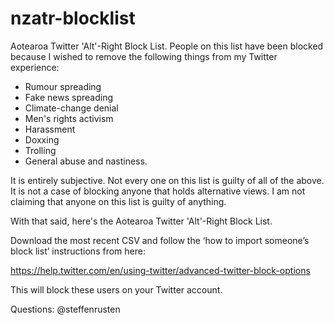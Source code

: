 # nzatr-blocklist
Aotearoa Twitter 'Alt'-Right Block List. People on this list have been blocked because I wished to remove the following things from my Twitter experience: 

- Rumour spreading
- Fake news spreading
- Climate-change denial
- Men's rights activism 
- Harassment
- Doxxing
- Trolling
- General abuse and nastiness. 

It is entirely subjective. Not every one on this list is guilty of all of the above. It is not a case of blocking anyone that holds alternative views. I am not claiming that anyone on this list is guilty of anything. 

With that said, here's the Aotearoa Twitter 'Alt'-Right Block List.

Download the most recent CSV and follow the ‘how to import someone’s block list’ instructions from here: 

https://help.twitter.com/en/using-twitter/advanced-twitter-block-options

This will block these users on your Twitter account. 

Questions: @steffenrusten

